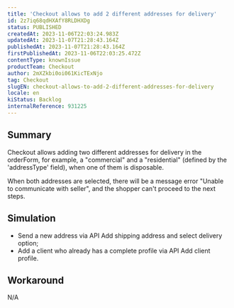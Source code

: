 ```yaml
---
title: 'Checkout allows to add 2 different addresses for delivery'
id: 2z7iq68qdHXAfY8RLDHXDg
status: PUBLISHED
createdAt: 2023-11-06T22:03:24.983Z
updatedAt: 2023-11-07T21:28:43.164Z
publishedAt: 2023-11-07T21:28:43.164Z
firstPublishedAt: 2023-11-06T22:03:25.472Z
contentType: knownIssue
productTeam: Checkout
author: 2mXZkbi0oi061KicTExNjo
tag: Checkout
slugEN: checkout-allows-to-add-2-different-addresses-for-delivery
locale: en
kiStatus: Backlog
internalReference: 931225
---
```


## Summary


Checkout allows adding two different addresses for delivery in the orderForm, for example, a "commercial" and a "residential" (defined by the 'addressType' field), when one of them is disposable.

When both addresses are selected, there will be a message error "Unable to communicate with seller", and the shopper can't proceed to the next steps.


##

## Simulation



- Send a new address via API Add shipping address and select delivery option;
- Add a client who already has a complete profile via API Add client profile.


##

## Workaround


N/A




